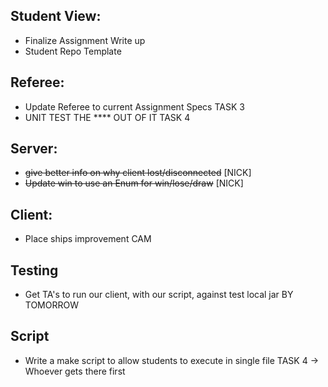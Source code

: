 

## Student View:
- Finalize Assignment Write up
- Student Repo Template


## Referee:
- Update Referee to current Assignment Specs TASK 3
- UNIT TEST THE **** OUT OF IT  TASK 4

## Server:
- ~~give better info on why client lost/disconnected~~ [NICK]
- ~~Update win to use an Enum for win/lose/draw~~ [NICK]

## Client:
- Place ships improvement CAM

## Testing
- Get TA's to run our client, with our script, against test local jar  BY TOMORROW

## Script
- Write a make script to allow students to execute in single file  TASK 4  -> Whoever gets there first


